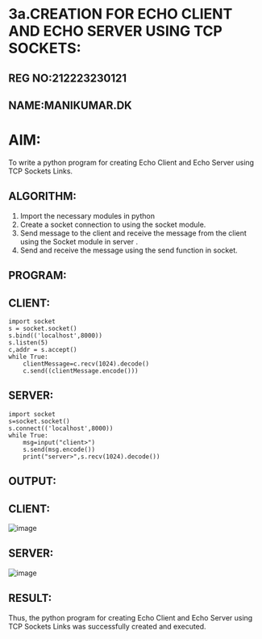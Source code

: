 # 3a.CREATION FOR ECHO CLIENT AND ECHO SERVER USING TCP SOCKETS:
## REG NO:212223230121
## NAME:MANIKUMAR.DK
# AIM:
To write a python program for creating Echo Client and Echo Server using TCP
Sockets Links.

## ALGORITHM:
1. Import the necessary modules in python
2. Create a socket connection to using the socket module.
3. Send message to the client and receive the message from the client using the Socket module in
 server .
4. Send and receive the message using the send function in socket.

## PROGRAM:
## CLIENT:
```
import socket
s = socket.socket()
s.bind(('localhost',8000))
s.listen(5)
c,addr = s.accept()
while True:
    clientMessage=c.recv(1024).decode()
    c.send((clientMessage.encode()))
```
## SERVER:
```
import socket
s=socket.socket()
s.connect(('localhost',8000))
while True:
    msg=input("client>")
    s.send(msg.encode())
    print("server>",s.recv(1024).decode())
```
## OUTPUT:
## CLIENT:
![image](https://github.com/MANIKUMARDK/3a.Sockets_Creation_for_Echo_Client_and_Echo_Server/assets/147215581/92ba1f26-b86c-4296-b50a-af8f022c10e8)
## SERVER:
![image](https://github.com/MANIKUMARDK/3a.Sockets_Creation_for_Echo_Client_and_Echo_Server/assets/147215581/523bff8d-e494-461a-9bf1-4e4b60a40a30)

## RESULT:
Thus, the python program for creating Echo Client and Echo Server using TCP Sockets Links 
was successfully created and executed.
